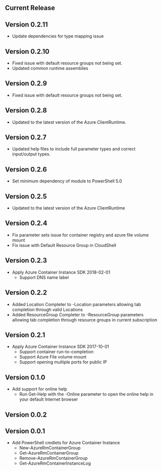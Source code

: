 <!--
    Please leave this section at the top of the change log.

    Changes for the current release should go under the section titled "Current Release", and should adhere to the following format:

    ## Current Release
    * Overview of change #1
        - Additional information about change #1
    * Overview of change #2
        - Additional information about change #2
        - Additional information about change #2
    * Overview of change #3
    * Overview of change #4
        - Additional information about change #4

    ## YYYY.MM.DD - Version X.Y.Z (Previous Release)
    * Overview of change #1
        - Additional information about change #1
-->
## Current Release

## Version 0.2.11
* Update dependencies for type mapping issue

## Version 0.2.10
* Fixed issue with default resource groups not being set.
* Updated common runtime assemblies

## Version 0.2.9
* Fixed issue with default resource groups not being set.

## Version 0.2.8
* Updated to the latest version of the Azure ClientRuntime.

## Version 0.2.7
* Updated help files to include full parameter types and correct input/output types.

## Version 0.2.6
* Set minimum dependency of module to PowerShell 5.0

## Version 0.2.5
* Updated to the latest version of the Azure ClientRuntime

## Version 0.2.4
* Fix parameter sets issue for container registry and azure file volume mount
* Fix issue with Default Resource Group in CloudShell

## Version 0.2.3
* Apply Azure Container Instance SDK 2018-02-01
    - Support DNS name label

## Version 0.2.2
* Added Location Completer to -Location parameters allowing tab completion through valid Locations
* Added ResourceGroup Completer to -ResourceGroup parameters allowing tab completion through resource groups in current subscription

## Version 0.2.1
* Apply Azure Container Instance SDK 2017-10-01
    - Support container run-to-completion
    - Support Azure File volume mount
    - Support opening multiple ports for public IP

## Version 0.1.0
* Add support for online help
    - Run Get-Help with the -Online parameter to open the online help in your default Internet browser

## Version 0.0.2

## Version 0.0.1
* Add PowerShell cmdlets for Azure Container Instance
    - New-AzureRmContainerGroup
    - Get-AzureRmContainerGroup
    - Remove-AzureRmContainerGroup
    - Get-AzureRmContainerInstanceLog
